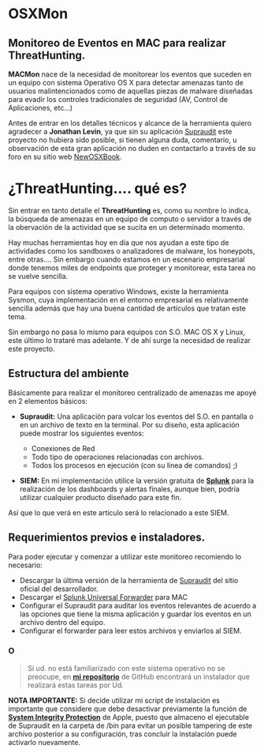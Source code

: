 # OSXMon

## Monitoreo de Eventos en MAC para realizar ThreatHunting. 

**MACMon** nace de la necesidad de monitorear los eventos que suceden en un equipo con sistema Operativo OS X para detectar amenazas tanto de usuarios malintencionados como de aquellas piezas de malware diseñadas para evadir los controles tradicionales de seguridad (AV, Control de Aplicaciones, etc...) 

Antes de entrar en los detalles técnicos y alcance de la herramienta quiero agradecer a **Jonathan Levin**, ya que sin su aplicación [Supraudit](http://newosxbook.com/tools/supraudit.html) este proyecto no hubiera sido posible, si tienen alguna duda, comentario, u observación de esta gran aplicación no duden en contactarlo a través de su foro en su sitio web [NewOSXBook](http://newosxbook.com/forum/index.php).

 # ¿ThreatHunting.... qué es?
 Sin entrar en tanto detalle el **ThreatHunting** es, como su nombre lo indica, la búsqueda de amenazas en un equipo de computo o servidor a través de la obervación de la actividad que se sucita en un determinado momento.  

Hay muchas herramientas hoy en día que nos ayudan a este tipo de actividades como los sandboxes o analizadores de malware, los honeypots, entre otras.... Sin embargo cuando estamos en un escenario empresarial donde tenemos miles de endpoints que proteger y monitorear, esta tarea no se vuelve sencilla.

Para equipos con sistema operativo Windows, existe la herramienta Sysmon, cuya implementación en el entorno empresarial es relativamente sencilla además que hay una buena cantidad de artículos que tratan este tema. 

Sin embargo no pasa lo mismo para equipos con S.O. MAC OS X y Linux, este último lo trataré mas adelante. Y de ahí surge la necesidad de realizar este proyecto. 

## Estructura del ambiente
Básicamente para realizar el monitoreo centralizado de amenazas me apoyé en 2 elementos básicos: 

 * **Supraudit:** 
Una aplicación para volcar los eventos del S.O. en pantalla o en un archivo de texto en la terminal.  Por su diseño, esta aplicación puede mostrar los siguientes eventos: 

	

	 - Conexiones de Red
	 - Todo tipo de operaciones relacionadas con    archivos.   
	 - Todos los procesos en ejecución (con su linea de comandos) ;)
	
* **SIEM:** 
En mi implementación utilice la versión gratuita de [**Splunk**](https://www.splunk.com/en_us/download/splunk-light.html) para la realización de los dashboards y alertas finales, aunque bien, podría utilizar cualquier producto diseñado para este fin. 

Así que lo que verá en este artículo será lo relacionado a este SIEM.

## Requerimientos previos e instaladores.
Para poder ejecutar y comenzar a utilizar este monitoreo recomiendo lo necesario: 

* Descargar la última versión de la herramienta de [Supraudit](http://newosxbook.com/tools/supraudit.html) del sitio oficial del desarrollador. 
* Descargar el [Splunk Universal Forwarder](https://www.splunk.com/es_es/download/universal-forwarder.html) para MAC
* Configurar el Supraudit para auditar los eventos relevantes de acuerdo a las opciones que tiene la misma aplicación y guardar los eventos en un archivo dentro del equipo. 
* Configurar el forwarder para leer estos archivos y enviarlos al SIEM. 

### O

>Si ud. no está familiarizado con este sistema operativo no se preocupe, en [**mi repositorio**](https://github.com/AlfredoAbarca/OSXMon) de GitHub encontrará un instalador que realizará estas tareas por Ud. 

**NOTA IMPORTANTE:** Si decide utilizar mi script de instalación es importante que considere que debe desactivar previamente la función de [**System Integrity Protection**](https://www.macworld.co.uk/how-to/mac/how-turn-off-mac-os-x-system-integrity-protection-rootless-3638975/) de Apple, puesto que almaceno el ejecutable de Supraudit en la carpeta de /bin para evitar un posible tampering de este archivo posterior a su configuración, tras concluir la instalación puede activarlo nuevamente. 


